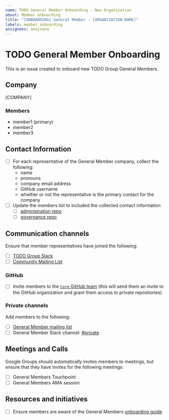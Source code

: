 ```yaml
---
name: TODO General Member Onboarding - New Organization
about: Member onboarding
title: "[ONBOARDING] General Member - [ORGANIZATION NAME]"
labels: member onboarding
assignees: anajsana
---
```


# TODO General Member Onboarding

This is an issue created to onboard new TODO Group General Members.

## Company

[COMPANY]

### Members

- member1 (primary)
- member2
- member3

## Contact Information

- [ ] For each representative of the General Member company, collect the
      following:
  - name
  - pronouns
  - company email address
  - GitHub username
  - whether or not the representative is the primary contact for the company
- [ ] Update the members list to included the collected contact information
  - [ ] [administration repo](https://github.com/todogroup/administration/MEMBERS.csv)
  - [ ] [governance repo](/MEMBERS.csv)

## Communication channels

Ensure that member representatives have joined the following:

- [ ] [TODO Group Slack](https://slack.todogroup.org/)
- [ ] [Community Mailing List](https://docs.google.com/forms/d/e/1FAIpQLSeU0YGM_IJ6gY8E5IIiwXKD_FZi3kAVc4E9_-3dtTDyKMSjdA/viewform)

### GitHub

- [ ] Invite members to the [`Core` GitHub team](https://github.com/orgs/todogroup/teams/core)
  (this will send them an invite to the GitHub organization and grant them
  access to private repositories)

### Private channels

Add members to the following:

- [ ] [General Member mailing list](https://groups.google.com/g/private-todogroup)
- [ ] General Member Slack channel: [#private](https://thetodogroup.slack.com/archives/G5TBGTX29)

## Meetings and Calls

Google Groups should automatically invites members to meetings, but ensure that 
they have invites for the following meetings:

- [ ] General Members Touchpoint
- [ ] General Members AMA session

## Resources and initiatives

- [ ] Ensure members are aware of the General Members [onboarding guide](/onboarding/general-member.md)
